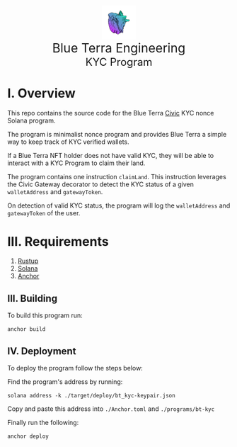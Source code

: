 </br>
<div
    style="text-align:center;">
    <img
        style="width:15%;height:auto;text-align:center;"
        src="./docs/img/logo.png">
    </img>
</div>
<div style="font-size:2.0em;text-align:center;">
    Blue Terra Engineering
</div>
<div style="font-size:1.7em;text-align:center;">
    KYC Program
</div>

# I. Overview

This repo contains the source code for the Blue Terra [Civic](https://docs.civic.com/) KYC nonce Solana program.

The program is minimalist nonce program and provides Blue Terra a simple way to keep track of KYC verified wallets. 

If a Blue Terra NFT holder does not have valid KYC, they will be able to interact with a KYC Program to claim their land. 

The program contains one instruction `claimLand`. This instruction leverages the Civic Gateway decorator to detect the KYC status of a given `walletAddress` and `gatewayToken`. 

On detection of valid KYC status, the program will log the `walletAddress` and `gatewayToken` of the user.

# III. Requirements

1) [Rustup](https://rustup.rs/)
2) [Solana](https://docs.solana.com/cli/install-solana-cli-tools)
3) [Anchor]()

## III. Building

To build this program run: 

    anchor build 

## IV. Deployment 

To deploy the program follow the steps below: 

Find the program's address by running:

    solana address -k ./target/deploy/bt_kyc-keypair.json

Copy and paste this address into `./Anchor.toml` and `./programs/bt-kyc`

Finally run the following:

    anchor deploy 








